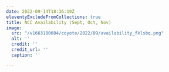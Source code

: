 ```yaml
---
date: 2022-09-14T18:36:19Z
eleventyExcludeFromCollections: true
title: NCC Availability (Sept, Oct, Nov)
image:
  src: "/v1663180604/coyote/2022/09/availability_fklsbq.png"
  alt: ''
  credit: ''
  credit_url: ''
  caption: ''

---
```


